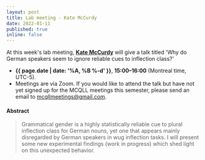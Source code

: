 ```yaml
---
layout: post
title: Lab meeting - Kate McCurdy
date: 2022-01-11
published: true
inline: false
---
```


At this week's lab meeting, [**Kate McCurdy**](https://kmccurdy.github.io/) will give a talk titled 'Why do German speakers seem to ignore reliable cues to inflection class?'

- **{{ page.date | date: '%A, %B %-d' }}**, **15:00–16:00** (Montreal time, UTC-5).
- Meetings are via Zoom. If you would like to attend the talk but have not yet signed up for the MCQLL meetings this semester, please send an email to [mcqllmeetings@gmail.com](mailto:mcqllmeetings@gmail.com).

#### Abstract

<blockquote>
Grammatical gender is a highly statistically reliable cue to plural inflection class for German nouns, yet one that appears mainly disregarded by German speakers in wug inflection tasks. I will present some new experimental findings (work in progress) which shed light on this unexpected behavior.
</blockquote>

